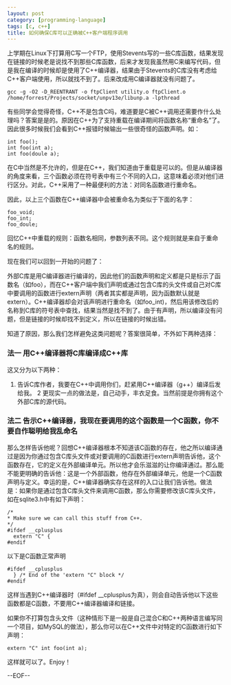 ```yaml
---
layout: post
category: [programming-language]
tags: [c, c++]
title: 如何确保C库可以正确被C++客户端程序调用
---
```



上学期在Linux下打算用C写一个FTP，使用Stevents写的一些C库函数，结果发现在链接的时候老是说找不到那些C库函数，后来才发现我虽然用C来编写代码，但是我在编译的时候却是使用了C++编译器，结果由于Stevents的C库没有考虑给C++客户端使用，所以就找不到了。后来改成用C编译器就没有问题了。

    gcc -g -O2 -D_REENTRANT -o ftpClient utility.o ftpClient.o /home/forrest/Projects/socket/unpv13e/libunp.a -lpthread

有些同学会觉得奇怪，C++不是包含C吗，难道要是C被C++调用还需要作什么处理吗？答案是是的。原因在C++为了支持重载在编译期间将函数名称“重命名”了。因此很多时候我们会看到C++报错时候输出一些很奇怪的函数声明。如：

    int foo();
    int foo(int a);
    int foo(doule a);

在C中当然是不允许的，但是在C++，我们知道由于重载是可以的。但是从编译器的角度来看，三个函数必须在符号表中有三个不同的入口，这意味着必须对他们进行区分。对此，C++采用了一种最便利的方法：对同名函数进行重命名。

因此，以上三个函数在C++编译器中会被重命名为类似于下面的名字：

    foo_void;
    foo_int;
    foo_doule;

回忆C++中重载的规则：函数名相同，参数列表不同。这个规则就是来自于重命名的规则。

现在我们可以回到一开始的问题了：

外部C库是用C编译器进行编译的，因此他们的函数声明和定义都是只是标示了函数名（如foo），而在C++客户端中我们声明或通过包含C库的头文件或自己对C库中要调用的函数进行extern声明（两者其实都是声明，因为函数默认就是extern）。C++编译器却会对该声明进行重命名（如foo_int)，然后用该修改后的名称到C库的符号表中查找，结果当然是找不到了。由于有声明，所以编译没有问题，但是链接的时候却找不到定义，所以在链接的时候出错。

知道了原因，那么我们怎样避免这类问题呢？答案很简单，不外如下两种选择：

### 法一 用C++编译器将C库编译成C++库

这又分为以下两种：

1. 告诉C库作者，我要在C++中调用你们，赶紧用C++编译器（g++）编译后发给我。
2 更现实一点的做法是，自己动手，丰衣足食。当然前提是你拥有这个外部C库的源代码。


### 法二 告示C++编译器，我现在要调用的这个函数是一个C函数，你不要自作聪明给我乱命名

那么怎样告诉他呢？回想C++编译器根本不知道该C函数的存在，他之所以编译通过是因为你通过包含C库头文件或对要调用的C函数进行extern声明告诉他，这个函数存在，它的定义在外部编译单元。所以他才会乐滋滋的让你编译通过。那么能不能更明确的告诉他：这是一个外部函数，他存在外部编译单元，他是一个C函数声明与定义。幸运的是，C++编译器确实存在这样的入口让我们告诉他。做法是：如果你是通过包含C库头文件来调用C函数，那么你需要修改该C库头文件，如在sqlite3.h中有如下声明：

    /*
    * Make sure we can call this stuff from C++.
    */
    #ifdef __cplusplus
      extern "C" {
    #endif

以下是C函数正常声明

    #ifdef __cplusplus
      } /* End of the 'extern "C" block */
    #endif

这样当遇到C++编译器时（#ifdef __cplusplus为真），则会自动告诉他以下这些函数都是C函数，不要用C++编译器编译和链接。

如果你不打算包含头文件（这种情形下是一般是自己混合C和C++两种语言编写同一个项目，如MySQL的做法），那么你可以在C++文件中对特定的C函数进行如下声明：

    extern "C" int foo(int a);

这样就可以了。Enjoy！

--EOF--
